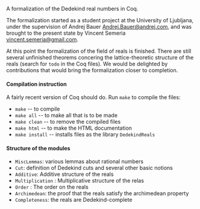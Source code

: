 A formalization of the Dedekind real numbers in Coq.

The formalization started as a student project at the University of Ljubljana,
under the supervision of Andrej Bauer <Andrej.Bauer@andrej.com>, and was brought
to the present state by Vincent Semeria <vincent.semeria@gmail.com>.

At this point the formalization of the field of reals is finished. There are
still several unfinished theorems concering the lattice-theoretic structure of
the reals (search for `todo` in the Coq files). We would be delighted by
contributions that would bring the formalization closer to completion.

#### Compilation instruction

A fairly recent version of Coq should do. Run `make` to compile the files:

* `make` -- to compile
* `make all` -- to make all that is to be made
* `make clean` -- to remove the compiled files
* `make html` -- to make the HTML documentation
* `make install` -- installs files as the library `DedekindReals`

#### Structure of the modules

* `MiscLemmas`: various lemmas about rational numbers
* `Cut`: definition of Dedekind cuts and several other basic notions
* `Additive`: Additive structure of the reals
* `Multiplication` : Multiplicative structure of the relas
* `Order` : The order on the reals
* `Archimedean`: the proof that the reals satisfy the archimedean property
* `Completeness`: the reals are Dedekind-complete

